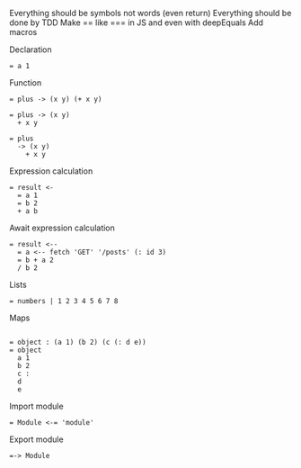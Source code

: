 Everything should be symbols not words (even return)
Everything should be done by TDD
Make == like === in JS and even with deepEquals
Add macros

Declaration

```
= a 1
```

Function

```
= plus -> (x y) (+ x y)

= plus -> (x y)
  + x y

= plus
  -> (x y)
    + x y
```

Expression calculation

```
= result <-
  = a 1
  = b 2
  + a b
```

Await expression calculation

```
= result <--
  = a <-- fetch 'GET' '/posts' (: id 3)
  = b + a 2
  / b 2
```

Lists

```
= numbers | 1 2 3 4 5 6 7 8
```

Maps

```

= object : (a 1) (b 2) (c (: d e))
= object
  a 1
  b 2
  c :
  d
  e
```

Import module

```
= Module <-= 'module'

```

Export module

```
=-> Module
```
